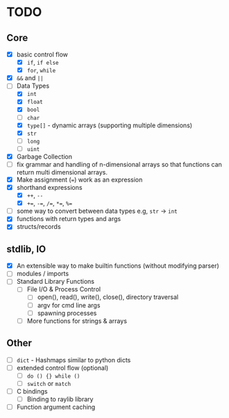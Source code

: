 # TODO

## Core
- [X] basic control flow
    - [X] `if`, `if else`
    - [X] `for`, `while`
- [X] `&&` and `||`
- [ ] Data Types
    - [X] `int`
    - [X] `float`
    - [X] `bool`
    - [ ] `char`
    - [X] `type[]` - dynamic arrays (supporting multiple dimensions)
    - [X] `str`
    - [ ] `long`
    - [ ] `uint`
- [X] Garbage Collection
- [ ] fix grammar and handling of n-dimensional arrays so that functions can return
multi dimensional arrays.
- [X] Make assignment (`=`) work as an expression
- [X] shorthand expressions
    - [X] `++`, `--`
    - [X] `+=`, `-=`, `/=`, `*=`, `%=`
- [ ] some way to convert between data types e.g, `str` -> `int`
- [X] functions with return types and args
- [X] structs/records

## stdlib, IO

- [X] An extensible way to make builtin functions (without modifying parser)
- [ ] modules / imports
- [ ] Standard Library Functions
    - [ ] File I/O & Process Control
        - [ ] open(), read(), write(), close(), directory traversal
        - [ ] argv for cmd line args
        - [ ] spawning processes
    - [ ] More functions for strings & arrays

## Other

- [ ] `dict` - Hashmaps similar to python dicts
- [ ] extended control flow (optional)
    - [ ] `do () {} while ()`
    - [ ] `switch` or `match`
- [ ] C bindings
    - [ ] Binding to raylib library
- [ ] Function argument caching
